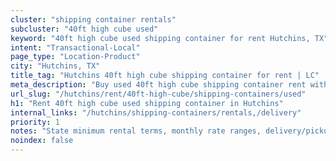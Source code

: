 ```yaml
---
cluster: "shipping container rentals"
subcluster: "40ft high cube used"
keyword: "40ft high cube used shipping container for rent Hutchins, TX"
intent: "Transactional-Local"
page_type: "Location-Product"
city: "Hutchins, TX"
title_tag: "Hutchins 40ft high cube shipping container for rent | LC"
meta_description: "Buy used 40ft high cube shipping container rent with local delivery in Hutchins, TX. LC Container — local Since 2003. Request a fast quote today."
url_slug: "/hutchins/rent/40ft-high-cube/shipping-containers/used"
h1: "Rent 40ft high cube used shipping container in Hutchins"
internal_links: "/hutchins/shipping-containers/rentals,/delivery"
priority: 1
notes: "State minimum rental terms, monthly rate ranges, delivery/pickup fees, service area."
noindex: false
---
```


<!-- TODO: Add unique city/inventory copy, images, and internal links here. -->
